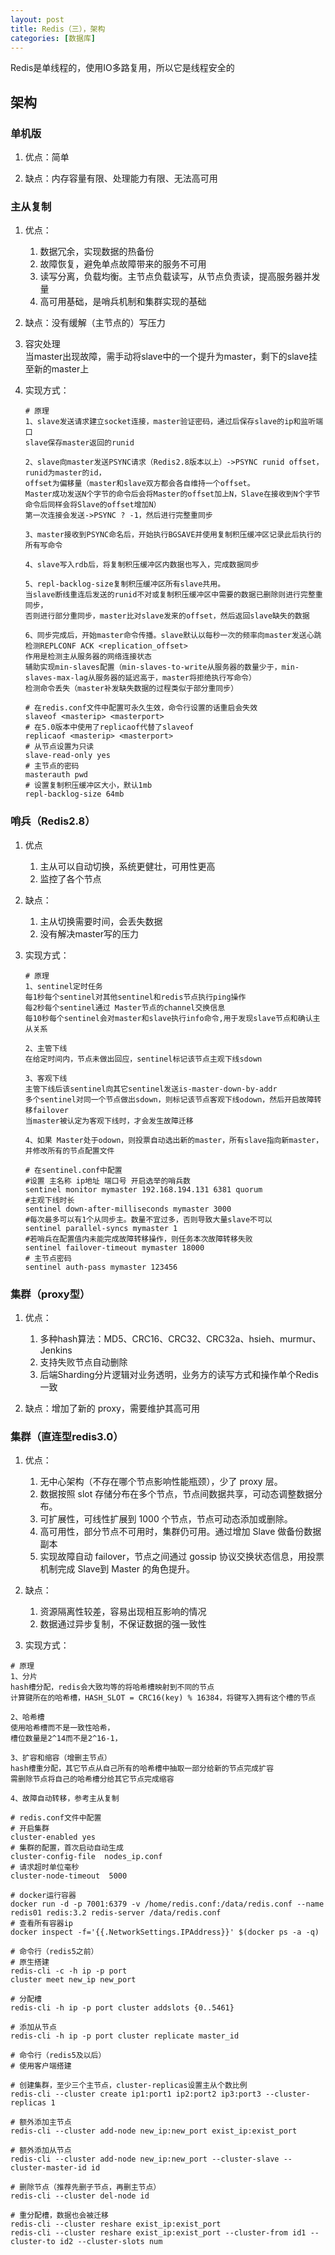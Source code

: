 ```yaml
---
layout: post
title: Redis（三），架构
categories: [数据库]
---
```


Redis是单线程的，使用IO多路复用，所以它是线程安全的

<!-- more -->

## 架构
### 单机版
1. 优点：简单

2. 缺点：内存容量有限、处理能力有限、无法高可用

### 主从复制
1. 优点：
   1. 数据冗余，实现数据的热备份
   2. 故障恢复，避免单点故障带来的服务不可用
   3. 读写分离，负载均衡。主节点负载读写，从节点负责读，提高服务器并发量
   4. 高可用基础，是哨兵机制和集群实现的基础

2. 缺点：没有缓解（主节点的）写压力

3. 容灾处理  
当master出现故障，需手动将slave中的一个提升为master，剩下的slave挂至新的master上

4. 实现方式：
    ```
    # 原理
    1、slave发送请求建立socket连接，master验证密码，通过后保存slave的ip和监听端口
    slave保存master返回的runid
    
    2、slave向master发送PSYNC请求（Redis2.8版本以上）->PSYNC runid offset，runid为master的id，
    offset为偏移量（master和slave双方都会各自维持一个offset。
    Master成功发送N个字节的命令后会将Master的offset加上N，Slave在接收到N个字节命令后同样会将Slave的offset增加N）
    第一次连接会发送->PSYNC ? -1，然后进行完整重同步
    
    3、master接收到PSYNC命名后，开始执行BGSAVE并使用复制积压缓冲区记录此后执行的所有写命令
    
    4、slave写入rdb后，将复制积压缓冲区内数据也写入，完成数据同步
    
    5、repl-backlog-size复制积压缓冲区所有slave共用。
    当slave断线重连后发送的runid不对或复制积压缓冲区中需要的数据已删除则进行完整重同步，
    否则进行部分重同步，master比对slave发来的offset，然后返回slave缺失的数据
    
    6、同步完成后，开始master命令传播。slave默认以每秒一次的频率向master发送心跳检测REPLCONF ACK <replication_offset>
    作用是检测主从服务器的网络连接状态
    辅助实现min-slaves配置（min-slaves-to-write从服务器的数量少于，min-slaves-max-lag从服务器的延迟高于，master将拒绝执行写命令）
    检测命令丢失（master补发缺失数据的过程类似于部分重同步）
    ```
    ```
    # 在redis.conf文件中配置可永久生效，命令行设置的话重启会失效
    slaveof <masterip> <masterport>
    # 在5.0版本中使用了replicaof代替了slaveof
    replicaof <masterip> <masterport>
    # 从节点设置为只读
    slave-read-only yes
    # 主节点的密码
    masterauth pwd
    # 设置复制积压缓冲区大小，默认1mb
    repl-backlog-size 64mb
    ```

### 哨兵（Redis2.8）
1. 优点
   1. 主从可以自动切换，系统更健壮，可用性更高
   2. 监控了各个节点

2. 缺点：
   1. 主从切换需要时间，会丢失数据
   2. 没有解决master写的压力
   
3. 实现方式：
    ```
    # 原理
    1、sentinel定时任务
    每1秒每个sentinel对其他sentinel和redis节点执行ping操作
    每2秒每个sentinel通过 Master节点的channel交换信息
    每10秒每个sentinel会对master和slave执行info命令,用于发现slave节点和确认主从关系
    
    2、主管下线
    在给定时间内，节点未做出回应，sentinel标记该节点主观下线sdown
    
    3、客观下线
    主管下线后该sentinel向其它sentinel发送is-master-down-by-addr
    多个sentinel对同一个节点做出sdown，则标记该节点客观下线odown，然后开启故障转移failover
    当master被认定为客观下线时，才会发生故障迁移
    
    4、如果 Master处于odown，则投票自动选出新的master，所有slave指向新master，并修改所有的节点配置文件
    ```
    ```
    # 在sentinel.conf中配置
    #设置 主名称 ip地址 端口号 开启选举的哨兵数
    sentinel monitor mymaster 192.168.194.131 6381 quorum
    #主观下线时长
    sentinel down-after-milliseconds mymaster 3000
    #每次最多可以有1个从同步主。数量不宜过多，否则导致大量slave不可以
    sentinel parallel-syncs mymaster 1
    #若哨兵在配置值内未能完成故障转移操作，则任务本次故障转移失败
    sentinel failover-timeout mymaster 18000
    # 主节点密码
    sentinel auth-pass mymaster 123456
    ```

### 集群（proxy型）
1. 优点：
   1. 多种hash算法：MD5、CRC16、CRC32、CRC32a、hsieh、murmur、Jenkins
   2. 支持失败节点自动删除
   3. 后端Sharding分片逻辑对业务透明，业务方的读写方式和操作单个Redis一致

2. 缺点：增加了新的 proxy，需要维护其高可用

### 集群（直连型redis3.0）
1. 优点：
   1. 无中心架构（不存在哪个节点影响性能瓶颈），少了 proxy 层。
   2. 数据按照 slot 存储分布在多个节点，节点间数据共享，可动态调整数据分布。
   3. 可扩展性，可线性扩展到 1000 个节点，节点可动态添加或删除。
   4. 高可用性，部分节点不可用时，集群仍可用。通过增加 Slave 做备份数据副本
   5. 实现故障自动 failover，节点之间通过 gossip 协议交换状态信息，用投票机制完成 Slave到 Master 的角色提升。

2. 缺点：
   1. 资源隔离性较差，容易出现相互影响的情况
   2. 数据通过异步复制，不保证数据的强一致性
   
3. 实现方式：
```
# 原理
1、分片
hash槽分配，redis会大致均等的将哈希槽映射到不同的节点
计算键所在的哈希槽，HASH_SLOT = CRC16(key) % 16384，将键写入拥有这个槽的节点

2、哈希槽
使用哈希槽而不是一致性哈希，
槽位数量是2^14而不是2^16-1，

3、扩容和缩容（增删主节点）
hash槽重分配，其它节点从自己所有的哈希槽中抽取一部分给新的节点完成扩容
需删除节点将自己的哈希槽分给其它节点完成缩容

4、故障自动转移，参考主从复制
```
```
# redis.conf文件中配置
# 开启集群
cluster-enabled yes
# 集群的配置，首次启动自动生成
cluster-config-file  nodes_ip.conf
# 请求超时单位毫秒
cluster-node-timeout  5000
```
```
# docker运行容器
docker run -d -p 7001:6379 -v /home/redis.conf:/data/redis.conf --name redis01 redis:3.2 redis-server /data/redis.conf
# 查看所有容器ip
docker inspect -f='{{.NetworkSettings.IPAddress}}' $(docker ps -a -q)
```
```
# 命令行（redis5之前）
# 原生搭建
redis-cli -c -h ip -p port
cluster meet new_ip new_port

# 分配槽
redis-cli -h ip -p port cluster addslots {0..5461}

# 添加从节点
redis-cli -h ip -p port cluster replicate master_id
```
```
# 命令行（redis5及以后）
# 使用客户端搭建

# 创建集群，至少三个主节点，cluster-replicas设置主从个数比例
redis-cli --cluster create ip1:port1 ip2:port2 ip3:port3 --cluster-replicas 1

# 额外添加主节点
redis-cli --cluster add-node new_ip:new_port exist_ip:exist_port

# 额外添加从节点
redis-cli --cluster add-node new_ip:new_port --cluster-slave --cluster-master-id id

# 删除节点（推荐先删子节点，再删主节点）
redis-cli --cluster del-node id

# 重分配槽，数据也会被迁移
redis-cli --cluster reshare exist_ip:exist_port
redis-cli --cluster reshare exist_ip:exist_port --cluster-from id1 --cluster-to id2 --cluster-slots num
```